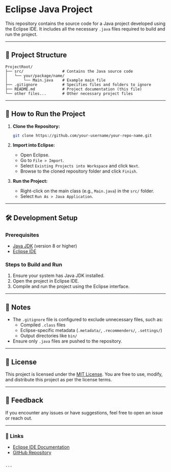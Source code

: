 
# Eclipse Java Project

This repository contains the source code for a Java project developed using the Eclipse IDE. It includes all the necessary `.java` files required to build and run the project.

---

## 📂 Project Structure

```
ProjectRoot/
├── src/                 # Contains the Java source code
│   └── your/package/name/
│       └── Main.java    # Example main file
├── .gitignore           # Specifies files and folders to ignore
├── README.md            # Project documentation (this file)
└── other files...       # Other necessary project files
```

---

## 🚀 How to Run the Project

1. **Clone the Repository:**
   ```bash
   git clone https://github.com/your-username/your-repo-name.git
   ```
2. **Import into Eclipse:**
   - Open Eclipse.
   - Go to `File > Import`.
   - Select `Existing Projects into Workspace` and click `Next`.
   - Browse to the cloned repository folder and click `Finish`.

3. **Run the Project:**
   - Right-click on the main class (e.g., `Main.java`) in the `src/` folder.
   - Select `Run As > Java Application`.

---

## 🛠️ Development Setup

### Prerequisites
- [Java JDK](https://www.oracle.com/java/technologies/javase-jdk11-downloads.html) (version 8 or higher)
- [Eclipse IDE](https://www.eclipse.org/downloads/)

### Steps to Build and Run
1. Ensure your system has Java JDK installed.
2. Open the project in Eclipse IDE.
3. Compile and run the project using the Eclipse interface.

---

## 📝 Notes
- The `.gitignore` file is configured to exclude unnecessary files, such as:
  - Compiled `.class` files
  - Eclipse-specific metadata (`.metadata/`, `.recommenders/`, `.settings/`)
  - Output directories like `bin/`
- Ensure only `.java` files are pushed to the repository.

---

## 📄 License

This project is licensed under the [MIT License](LICENSE). You are free to use, modify, and distribute this project as per the license terms.

---

## 💬 Feedback

If you encounter any issues or have suggestions, feel free to open an issue or reach out.

---

### 🔗 Links
- [Eclipse IDE Documentation](https://www.eclipse.org/documentation/)
- [GitHub Repository](https://github.com/your-username/your-repo-name)

```

---

